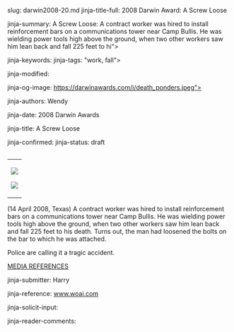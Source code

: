 slug: darwin2008-20.md
jinja-title-full: 2008 Darwin Award: A Screw Loose

jinja-summary: A Screw Loose: A contract worker was hired to install reinforcement bars on a communications tower near Camp Bullis. He was wielding power tools high above the ground, when two other workers saw him lean back and fall 225 feet to hi">

jinja-keywords:
jinja-tags: "work, fall">

jinja-modified:

jinja-og-image: https://darwinawards.com/i/death_ponders.jpeg">

jinja-authors: Wendy

jinja-date: 2008 Darwin Awards


jinja-title: A Screw Loose


jinja-confirmed:
jinja-status: draft
<TABLE border=0 align=right><TR><TD align=center>

<A href="/cgi/search.pl?keywords=category%3Dworkplace&swishindex=stories.data&show_description=yes&maxdisplay=10&maxresults=50"><IMG src="/i/icon/work.jpg" border=0></A>

<A href="/cgi/search.pl?keywords=category%3Dfall&swishindex=stories.data&show_description=yes&maxdisplay=10&maxresults=50"><IMG src="/i/icon/fall.jpg" border=0></A>

</TD></TR></TABLE>

(14 April 2008, Texas) A contract worker was hired to install reinforcement bars on a communications tower near Camp Bullis. He was wielding power tools high above the ground, when two other workers saw him lean back and fall 225 feet to his death. Turns out, the man had loosened the bolts on the bar to which he was attached.

Police are calling it a tragic accident.

<A href="http://www.darwinawards.com/slush/200804/pending20080414-212211.html">MEDIA REFERENCES</A>

jinja-submitter: Harry

jinja-reference: www.woai.com

jinja-solicit-input:

jinja-reader-comments:



<!--#include file=nav_2008.html -->


